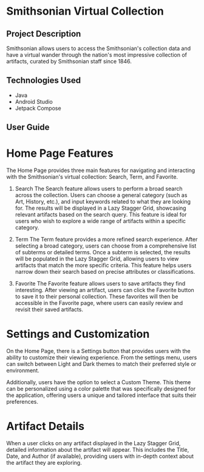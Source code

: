 # Smithsonian Virtual Collection

## Project Description
Smithsonian allows users to access the Smithsonian's collection data and have a virtual wander through the nation's most impressive collection of artifacts, curated by Smithsonian staff since 1846.

## Technologies Used
- Java
- Android Studio
- Jetpack Compose

## User Guide

# Home Page Features
The Home Page provides three main features for navigating and interacting with the Smithsonian's virtual collection: Search, Term, and Favorite.

1. Search
The Search feature allows users to perform a broad search across the collection. Users can choose a general category (such as Art, History, etc.), and input keywords related to what they are looking for. The results will be displayed in a Lazy Stagger Grid, showcasing relevant artifacts based on the search query. This feature is ideal for users who wish to explore a wide range of artifacts within a specific category.

2. Term
The Term feature provides a more refined search experience. After selecting a broad category, users can choose from a comprehensive list of subterms or detailed terms. Once a subterm is selected, the results will be populated in the Lazy Stagger Grid, allowing users to view artifacts that match the more specific criteria. This feature helps users narrow down their search based on precise attributes or classifications.

3. Favorite
The Favorite feature allows users to save artifacts they find interesting. After viewing an artifact, users can click the Favorite button to save it to their personal collection. These favorites will then be accessible in the Favorite page, where users can easily review and revisit their saved artifacts.

# Settings and Customization
On the Home Page, there is a Settings button that provides users with the ability to customize their viewing experience. From the settings menu, users can switch between Light and Dark themes to match their preferred style or environment.

Additionally, users have the option to select a Custom Theme. This theme can be personalized using a color palette that was specifically designed for the application, offering users a unique and tailored interface that suits their preferences.

# Artifact Details
When a user clicks on any artifact displayed in the Lazy Stagger Grid, detailed information about the artifact will appear. This includes the Title, Date, and Author (if available), providing users with in-depth context about the artifact they are exploring.
